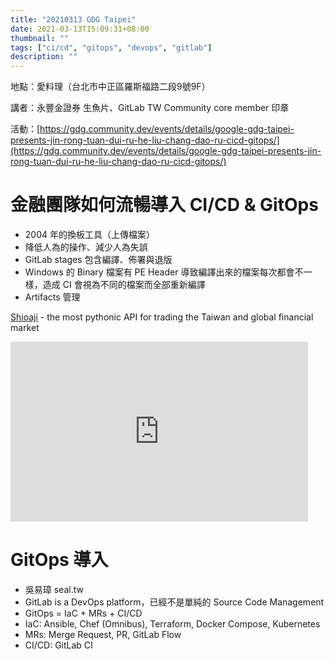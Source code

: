 ```yaml
---
title: "20210313 GDG Taipei"
date: 2021-03-13T15:09:31+08:00
thumbnail: ""
tags: ["ci/cd", "gitops", "devops", "gitlab"]
description: ""
---
```


地點：愛料理（台北市中正區羅斯福路二段9號9F）

講者：永豐金證券 生魚片、GitLab TW Community core member 印章

活動：[https://gdg.community.dev/events/details/google-gdg-taipei-presents-jin-rong-tuan-dui-ru-he-liu-chang-dao-ru-cicd-gitops/](https://gdg.community.dev/events/details/google-gdg-taipei-presents-jin-rong-tuan-dui-ru-he-liu-chang-dao-ru-cicd-gitops/)

# 金融團隊如何流暢導入 CI/CD & GitOps

- 2004 年的換板工具（上傳檔案）
- 降低人為的操作、減少人為失誤
- GitLab stages 包含編譯、佈署與退版
- Windows 的 Binary 檔案有 PE Header 導致編譯出來的檔案每次都會不一樣，造成 CI 會視為不同的檔案而全部重新編譯
- Artifacts 管理

[Shioaji](https://sinotrade.github.io) - the most pythonic API for trading the Taiwan and global financial market

<iframe src="https://onedrive.live.com/embed?cid=A5F1134510BD0289&resid=A5F1134510BD0289%2133021&authkey=ANQV4N4MioZUqMg&em=2" width="476" height="288" frameborder="0" scrolling="no"></iframe>

# GitOps 導入

- 吳易璋 seal.tw
- GitLab is a DevOps platform，已經不是單純的 Source Code Management
- GitOps = IaC + MRs + CI/CD
 - IaC: Ansible, Chef (Omnibus), Terraform, Docker Compose, Kubernetes
 - MRs: Merge Request, PR, GitLab Flow
 - CI/CD: GitLab CI

